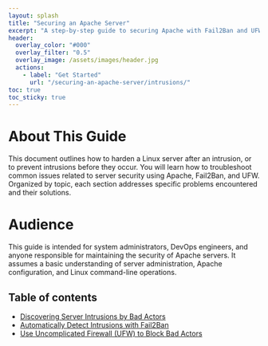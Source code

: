 ```yaml
---
layout: splash
title: "Securing an Apache Server"
excerpt: "A step-by-step guide to securing Apache with Fail2Ban and UFW"
header:
  overlay_color: "#000"
  overlay_filter: "0.5"
  overlay_image: /assets/images/header.jpg
  actions:
    - label: "Get Started"
      url: "/securing-an-apache-server/intrusions/"
toc: true
toc_sticky: true
---
```


# About This Guide

This document outlines how to harden a Linux server after an intrusion, or to prevent intrusions before they occur. You will learn how to troubleshoot common issues related to server security using Apache, Fail2Ban, and UFW. Organized by topic, each section addresses specific problems encountered and their solutions.

# Audience

This guide is intended for system administrators, DevOps engineers, and anyone responsible for maintaining the security of Apache servers. It assumes a basic understanding of server administration, Apache configuration, and Linux command-line operations.

## Table of contents

* [Discovering Server Intrusions by Bad Actors](/guides/securing-an-apache-server/intrusions/)
* [Automatically Detect Intrusions with Fail2Ban](/guides/securing-an-apache-server/fail2ban/)
* [Use Uncomplicated Firewall (UFW) to Block Bad Actors](/guides/securing-an-apache-server/ufw/)
